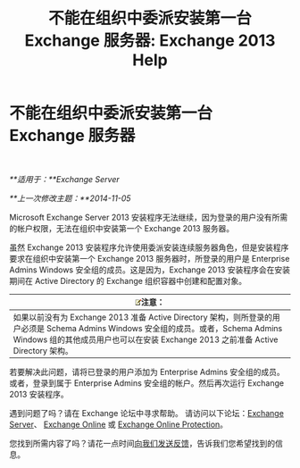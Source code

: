﻿---
title: '不能在组织中委派安装第一台 Exchange 服务器: Exchange 2013 Help'
TOCTitle: 不能在组织中委派安装第一台 Exchange 服务器
ms:assetid: bd1dbf09-5465-40fa-8668-ef99f753ba45
ms:mtpsurl: https://technet.microsoft.com/zh-cn/library/ms.exch.setupreadiness.delegatedbridgeheadfirstinstall(v=EXCHG.150)
ms:contentKeyID: 50491533
ms.date: 01/11/2018
mtps_version: v=EXCHG.150
ms.translationtype: HT
---

# 不能在组织中委派安装第一台 Exchange 服务器

 

_**适用于：**Exchange Server_

_**上一次修改主题：**2014-11-05_

Microsoft Exchange Server 2013 安装程序无法继续，因为登录的用户没有所需的帐户权限，无法在组织中安装第一个 Exchange 2013 服务器。

虽然 Exchange 2013 安装程序允许使用委派安装连续服务器角色，但是安装程序要求在组织中安装第一个 Exchange 2013 服务器时，所登录的用户是 Enterprise Admins Windows 安全组的成员。这是因为，Exchange 2013 安装程序会在安装期间在 Active Directory 的 Exchange 组织容器中创建和配置对象。

<table>
<thead>
<tr class="header">
<th><img src="images/Bb124558.note(EXCHG.150).gif" title="注意" alt="注意" />注意：</th>
</tr>
</thead>
<tbody>
<tr class="odd">
<td>如果以前没有为 Exchange 2013 准备 Active Directory 架构，则所登录的用户必须是 Schema Admins Windows 安全组的成员。或者，Schema Admins Windows 组的其他成员用户也可以在安装 Exchange 2013 之前准备 Active Directory 架构。</td>
</tr>
</tbody>
</table>


若要解决此问题，请将已登录的用户添加为 Enterprise Admins 安全组的成员。或者，登录到属于 Enterprise Admins 安全组的帐户。然后再次运行 Exchange 2013 安装程序。

遇到问题了吗？请在 Exchange 论坛中寻求帮助。 请访问以下论坛：[Exchange Server](https://go.microsoft.com/fwlink/p/?linkid=60612)、 [Exchange Online](https://go.microsoft.com/fwlink/p/?linkid=267542) 或 [Exchange Online Protection](https://go.microsoft.com/fwlink/p/?linkid=285351)。

您找到所需内容了吗？请花一点时间[向我们发送反馈](mailto:exsetuphelpfeedback@microsoft.com?subject=exchange%202013%20setup%20help%20feedbac)，告诉我们您希望找到的信息。

